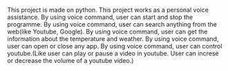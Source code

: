 This project is made on python. 
This project works as a personal voice assistance.
By using voice command, user can start and stop the programme.
By using voice command, user can search anything from the web(like Youtube, Google).
By using voice command, user can get the information about the temperature and weather.
By using voice command, user can open or close any app.
By using voice command, user can control youtube.(Like user can play or pause a video in youtube. User can increse or decrease the volume of a youtube video.)
